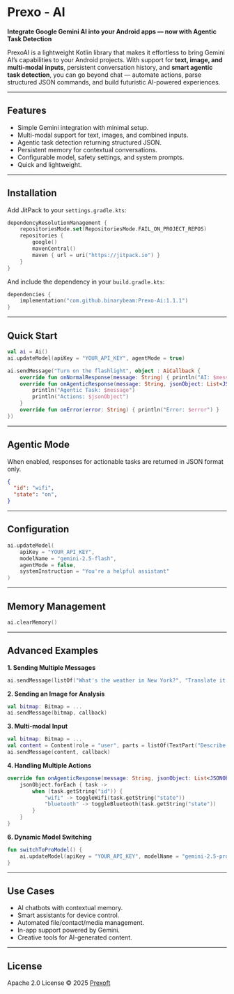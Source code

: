 # Prexo - AI

**Integrate Google Gemini AI into your Android apps — now with Agentic Task Detection**

PrexoAI is a lightweight Kotlin library that makes it effortless to bring Gemini AI’s capabilities to your Android projects. With support for **text, image, and multi-modal inputs**, persistent conversation history, and **smart agentic task detection**, you can go beyond chat — automate actions, parse structured JSON commands, and build futuristic AI-powered experiences.

---

## Features

* Simple Gemini integration with minimal setup.
* Multi-modal support for text, images, and combined inputs.
* Agentic task detection returning structured JSON.
* Persistent memory for contextual conversations.
* Configurable model, safety settings, and system prompts.
* Quick and lightweight.

---

## Installation

Add JitPack to your `settings.gradle.kts`:

```kotlin
dependencyResolutionManagement {
    repositoriesMode.set(RepositoriesMode.FAIL_ON_PROJECT_REPOS)
    repositories {
        google()
        mavenCentral()
        maven { url = uri("https://jitpack.io") }
    }
}
```

And include the dependency in your `build.gradle.kts`:

```kotlin
dependencies {
    implementation("com.github.binarybeam:Prexo-Ai:1.1.1")
}
```

---

## Quick Start

```kotlin
val ai = Ai()
ai.updateModel(apiKey = "YOUR_API_KEY", agentMode = true)

ai.sendMessage("Turn on the flashlight", object : AiCallback {
    override fun onNormalResponse(message: String) { println("AI: $message") }
    override fun onAgenticResponse(message: String, jsonObject: List<JSONObject>) {
        println("Agentic Task: $message")
        println("Actions: $jsonObject")
    }
    override fun onError(error: String) { println("Error: $error") }
})
```

---

## Agentic Mode

When enabled, responses for actionable tasks are returned in JSON format only.

```json
{
  "id": "wifi",
  "state": "on",
}
```

---

## Configuration

```kotlin
ai.updateModel(
    apiKey = "YOUR_API_KEY",
    modelName = "gemini-2.5-flash",
    agentMode = false,
    systemInstruction = "You're a helpful assistant"
)
```

---

## Memory Management

```kotlin
ai.clearMemory()
```

---

## Advanced Examples

**1. Sending Multiple Messages**

```kotlin
ai.sendMessage(listOf("What's the weather in New York?", "Translate it to French"), callback)
```

**2. Sending an Image for Analysis**

```kotlin
val bitmap: Bitmap = ...
ai.sendMessage(bitmap, callback)
```

**3. Multi-modal Input**

```kotlin
val bitmap: Bitmap = ...
val content = Content(role = "user", parts = listOf(TextPart("Describe this"), ImagePart(bitmap)))
ai.sendMessage(content, callback)
```

**4. Handling Multiple Actions**

```kotlin
override fun onAgenticResponse(message: String, jsonObject: List<JSONObject>) {
    jsonObject.forEach { task ->
        when (task.getString("id")) {
            "wifi" -> toggleWifi(task.getString("state"))
            "bluetooth" -> toggleBluetooth(task.getString("state"))
        }
    }
}
```

**6. Dynamic Model Switching**

```kotlin
fun switchToProModel() {
    ai.updateModel(apiKey = "YOUR_API_KEY", modelName = "gemini-2.5-pro", agentMode = true)
}
```

---

## Use Cases

* AI chatbots with contextual memory.
* Smart assistants for device control.
* Automated file/contact/media management.
* In-app support powered by Gemini.
* Creative tools for AI-generated content.

---

## License

Apache 2.0 License © 2025 [Prexoft](https://github.com/prexoft)
